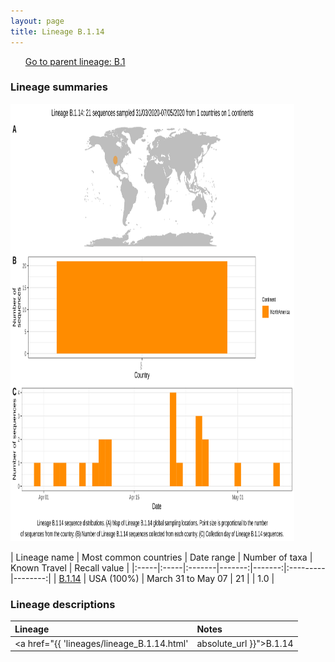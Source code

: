 ```yaml
---
layout: page
title: Lineage B.1.14
---
```




<p>
<ul class="actions small">
	 <a href="{{ 'lineages/lineage_B.1.html' | absolute_url }}" class="button special fit">Go to parent lineage: B.1</a>
</ul>
</p>
<h3> Lineage summaries</h3>

<img src="../assets/images/B.1.14.svg" alt="B.1.14 lineage summary figure" width="90%" height="700px" />


| Lineage name | Most common countries | Date range | Number of taxa | Known Travel | Recall value |
|:-----|:-----|:-------|-------:|-------:|:---------|--------:|
| <a href="{{ 'lineages/lineage_B.1.14.html' | absolute_url }}">B.1.14</a> | USA (100%) | March 31 to May 07 | 21 |  | 1.0 |

<h3>Lineage descriptions</h3>

| Lineage | Notes |
|:-----|:-----|
| <a href="{{ 'lineages/lineage_B.1.14.html' | absolute_url }}">B.1.14</a> | USA lineage |

